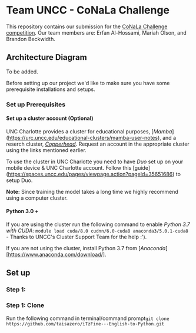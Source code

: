 # Team UNCC - CoNaLa Challenge
This repository contains our submission for the [CoNaLa Challenge competition](https://competitions.codalab.org/competitions/19175). Our team members are: Erfan Al-Hossami, Mariah Olson, and Brandon Beckwidth.

## Architecture Diagram

To be added.



Before setting up our project we'd like to make sure you have some prerequisite installations and setups.

### Set up Prerequisites

#### Set up a cluster account (Optional)


UNC Charlotte provides a cluster for educational purposes, [*Mamba*] (https://urc.uncc.edu/educational-clusters/mamba-user-notes), and a reserch cluster, [*Copperhead*](https://urc.uncc.edu/faqs/copperhead-user-notes). Request an account in the appropriate cluster using the links mentioned earlier.

To use the cluster in UNC Charlotte you need to have *Duo* set up on your mobile device & UNC Charlotte account. Follow this [guide] (https://spaces.uncc.edu/pages/viewpage.action?pageId=35651686) to setup Duo.

**Note:** Since training the model takes a long time we highly recommend using a computer cluster.


####  Python 3.0 +

If you are using the cluster run the following command to enable *Python 3.7 with CUDA*: `module load cuda/8.0 cudnn/6.0-cuda8 anaconda3/5.0.1-cuda8` - Thanks to UNCC's Cluster Support Team for the help :').

If you are not using the cluster, install Python 3.7 from [*Anaconda*] [https://www.anaconda.com/download/].


## Set up

### Step 1: 
### Step 1: Clone
Run the following command in terminal/command prompt``git clone https://github.com/taisazero/iTzFine---English-to-Python.git``




